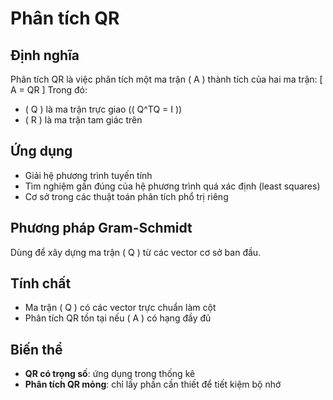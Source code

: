 # Phân tích QR

## Định nghĩa
Phân tích QR là việc phân tích một ma trận \( A \) thành tích của hai ma trận:
\[ A = QR \]
Trong đó:
- \( Q \) là ma trận trực giao (\( Q^TQ = I \))
- \( R \) là ma trận tam giác trên

## Ứng dụng
- Giải hệ phương trình tuyến tính
- Tìm nghiệm gần đúng của hệ phương trình quá xác định (least squares)
- Cơ sở trong các thuật toán phân tích phổ trị riêng

## Phương pháp Gram-Schmidt
Dùng để xây dựng ma trận \( Q \) từ các vector cơ sở ban đầu.

## Tính chất
- Ma trận \( Q \) có các vector trực chuẩn làm cột
- Phân tích QR tồn tại nếu \( A \) có hạng đầy đủ

## Biến thể
- **QR có trọng số**: ứng dụng trong thống kê
- **Phân tích QR mỏng**: chỉ lấy phần cần thiết để tiết kiệm bộ nhớ

